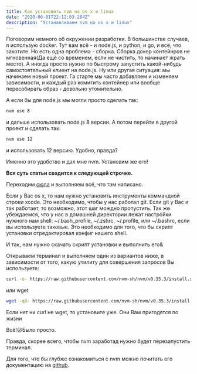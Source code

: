 ```yaml
---
title: Как установить nvm на os x и linux
date: "2020-06-01T22:12:03.284Z"
description: "Устанавливаем nvm на os x и linux"
---
```


Поговорим немного об окружении разработки. В большинстве случаев, я использую docker. Тут вам всё - и node.js, и python, и go, и всё, что захотите.
Но есть одна проблема - сборка. Сборка докер контейнров не мгновенная(Да ещё со временем, если не чистить, то начинает жрать место). А иногда просто нужно по быстрому запустить какой-нибудь самостоятельный клиент на node.js. Ну или другая ситуация: мы начинаем новый проект. Га старте мы часто добавляем и изменяем зависимости, и каждый раз комитить контейнер или вообще пересобирать образ - довольно утомительно.

А если бы для node.js мы могли просто сделать так:

```bash
nvm use 8
```

и дальше использовать node.js 8 версии. А потом перейти в другой проект и сделать так:

```bash
nvm use 12
```

и использовать 12 версию.
Удобно, правда?

Именно это удобство и дал мне nvm. Установим же его!

**Вся суть статьи сводится к следующей строчке.**

Переходим [сюда](https://github.com/nvm-sh/nvm#install--update-script) и выполняем всё, что там написано.

Если у Вас os x, то нам нужно установить инструменты коммандной строки xcode. Это необходимо, чтобы у нас работал git.
Если git у Вас и так работает, то возможно, этот шаг мождно пропустить.
Так же убеждаемся, что у нас в домашней директории лежат настройки нужного нам shell: ~/.bash_profile, ~/.zshrc, ~/.profile, или ~/.bashrc, если вы используете таковые. Это необходимо для того, что бы скрипт установки отредактировал конфиг нашего shell.

И так, нам нужно скачать скрипт установки и выполнить его&

Открываем терминал и выполняем один из вариантов ниже, в зависимости от того, какую утилиту для совершения запросов Вы используете:

```bash
curl -o- https://raw.githubusercontent.com/nvm-sh/nvm/v0.35.3/install.sh | bash
```

или wget

```bash
wget -qO- https://raw.githubusercontent.com/nvm-sh/nvm/v0.35.3/install.sh | bash
```

Если нет ни curl не wget, то установите уже. Они Вам пригодятся по жизни

Всё!😜Было просто.

Правда, скорее всего, чтобы nvm заработад нужно будет перезапустить терминал.

Для того, что бы глубже ознакомиться с nvm можно почитать его документацию на [github](https://github.com/nvm-sh/nvm).
